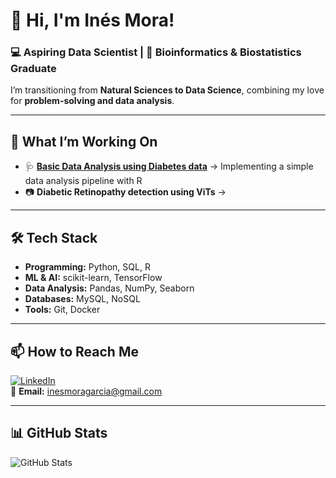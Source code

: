 # 👋 Hi, I'm Inés Mora!  
### 💻 Aspiring Data Scientist | 🔬 Bioinformatics & Biostatistics Graduate 

I’m transitioning from **Natural Sciences to Data Science**, combining my love for **problem-solving and data analysis**.  

---

## 🚀 **What I’m Working On**
- 🩺 **[Basic Data Analysis using Diabetes data]((https://github.com/inesmora29/basic-data-analysis.git))** → Implementing a simple data analysis pipeline with R
- 📷 **Diabetic Retinopathy detection using ViTs** → 

---

## 🛠 **Tech Stack**
- **Programming:** Python, SQL, R  
- **ML & AI:** scikit-learn, TensorFlow
- **Data Analysis:** Pandas, NumPy, Seaborn  
- **Databases:** MySQL, NoSQL 
- **Tools:** Git, Docker

---

## 📫 **How to Reach Me**
[![LinkedIn](https://img.shields.io/badge/LinkedIn-blue?style=flat&logo=linkedin)](https://www.linkedin.com/in/ines-mora)  
📧 **Email:** inesmoragarcia@gmail.com  

---

## 📊 **GitHub Stats**
![GitHub Stats](https://github-readme-stats.vercel.app/api?username=inesmora29&show_icons=true&theme=tokyonight)  



